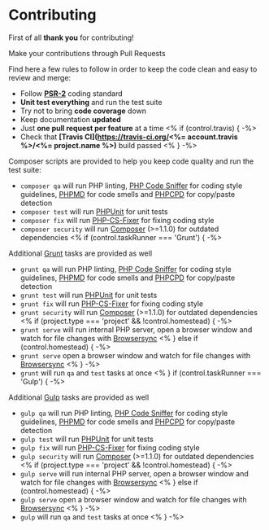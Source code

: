 # Contributing

First of all **thank you** for contributing!

Make your contributions through Pull Requests

Find here a few rules to follow in order to keep the code clean and easy to review and merge:

- Follow **[PSR-2](https://github.com/php-fig/fig-standards/blob/master/accepted/PSR-2-coding-style-guide.md)** coding standard
- **Unit test everything** and run the test suite
- Try not to bring **code coverage** down
- Keep documentation **updated**
- Just **one pull request per feature** at a time
<% if (control.travis) { -%>
- Check that **[Travis CI](https://travis-ci.org/<%= account.travis %>/<%= project.name %>)** build passed
<% } -%>

Composer scripts are provided to help you keep code quality and run the test suite:

- `composer qa` will run PHP linting, [PHP Code Sniffer](https://github.com/squizlabs/PHP_CodeSniffer) for coding style guidelines, [PHPMD](https://github.com/phpmd/phpmd) for code smells and [PHPCPD](https://github.com/sebastianbergmann/phpcpd) for copy/paste detection
- `composer test` will run [PHPUnit](https://github.com/sebastianbergmann/phpunit) for unit tests
- `composer fix` will run [PHP-CS-Fixer](https://github.com/FriendsOfPhp/PHP-CS-Fixer) for fixing coding style
- `composer security` will run [Composer](https://getcomposer.org) (>=1.1.0) for outdated dependencies
<% if (control.taskRunner === 'Grunt') { -%>

Additional [Grunt](http://gruntjs.com/) tasks are provided as well

- `grunt qa` will run PHP linting, [PHP Code Sniffer](https://github.com/squizlabs/PHP_CodeSniffer) for coding style guidelines, [PHPMD](https://github.com/phpmd/phpmd) for code smells and [PHPCPD](https://github.com/sebastianbergmann/phpcpd) for copy/paste detection
- `grunt test` will run [PHPUnit](https://github.com/sebastianbergmann/phpunit) for unit tests
- `grunt fix` will run [PHP-CS-Fixer](https://github.com/FriendsOfPhp/PHP-CS-Fixer) for fixing coding style
- `grunt security` will run [Composer](https://getcomposer.org) (>=1.1.0) for outdated dependencies
<% if (project.type === 'project' && !control.homestead) { -%>
- `grunt serve` will run internal PHP server, open a browser window and watch for file changes with [Browsersync](https://github.com/Browsersync/browser-sync)
<% } else if (control.homestead) { -%>
- `grunt serve` open a browser window and watch for file changes with [Browsersync](https://github.com/Browsersync/browser-sync)
<% } -%>
- `grunt` will run `qa` and `test` tasks at once
<% }
if (control.taskRunner === 'Gulp') { -%>

Additional [Gulp](http://gulpjs.com/) tasks are provided as well

- `gulp qa` will run PHP linting, [PHP Code Sniffer](https://github.com/squizlabs/PHP_CodeSniffer) for coding style guidelines, [PHPMD](https://github.com/phpmd/phpmd) for code smells and [PHPCPD](https://github.com/sebastianbergmann/phpcpd) for copy/paste detection
- `gulp test` will run [PHPUnit](https://github.com/sebastianbergmann/phpunit) for unit tests
- `gulp fix` will run [PHP-CS-Fixer](https://github.com/FriendsOfPhp/PHP-CS-Fixer) for fixing coding style
- `gulp security` will run [Composer](https://getcomposer.org) (>=1.1.0) for outdated dependencies
<% if (project.type === 'project' && !control.homestead) { -%>
- `gulp serve` will run internal PHP server, open a browser window and watch for file changes with [Browsersync](https://github.com/Browsersync/browser-sync)
<% } else if (control.homestead) { -%>
- `gulp serve` open a browser window and watch for file changes with [Browsersync](https://github.com/Browsersync/browser-sync)
<% } -%>
- `gulp` will run `qa` and `test` tasks at once
<% } -%>
